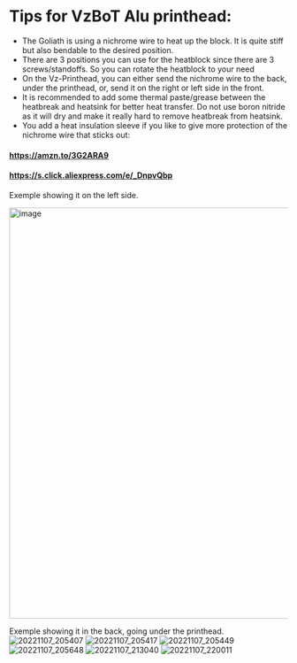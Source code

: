 # Tips for VzBoT Alu printhead:

- The Goliath is using a nichrome wire to heat up the block. It is quite stiff but also bendable to the desired position. 
- There are 3 positions you can use for the heatblock since there are 3 screws/standoffs. So you can rotate the heatblock to your need
- On the Vz-Printhead, you can either send the nichrome wire to the back, under the printhead, or, send it on the right or left side in the front.
- It is recommended to add some thermal paste/grease between the heatbreak and heatsink for better heat transfer. Do not use boron nitride as it will dry and make it really hard to remove heatbreak from heatsink.
- You add a heat insulation sleeve if you like to give more protection of the nichrome wire that sticks out:

#### https://amzn.to/3G2ARA9
#### https://s.click.aliexpress.com/e/_DnpvQbp

Exemple showing it on the left side.

<img width="743" alt="image" src="https://user-images.githubusercontent.com/37383368/207979598-9c221d43-e6eb-4917-b0f7-244a65466119.png">

Exemple showing it in the back, going under the printhead.
![20221107_205407](https://user-images.githubusercontent.com/37383368/207979093-63196e0d-56f3-424a-982e-e1408709f36a.jpg)
![20221107_205417](https://user-images.githubusercontent.com/37383368/207979099-c6cb17ce-aef3-4f82-851b-9f2643172785.jpg)
![20221107_205449](https://user-images.githubusercontent.com/37383368/207979102-fba86465-7fe5-4680-8fc2-2dcbefa9aa84.jpg)
![20221107_205648](https://user-images.githubusercontent.com/37383368/207979107-f9026d3d-9ea8-4a57-a937-56f9bd4a0955.jpg)
![20221107_213040](https://user-images.githubusercontent.com/37383368/207979109-92774b52-75a1-4881-99ba-b982ff06326d.jpg)
![20221107_220011](https://user-images.githubusercontent.com/37383368/207979116-aab0bb29-bc96-4824-a3e9-ac4392a51665.jpg)
